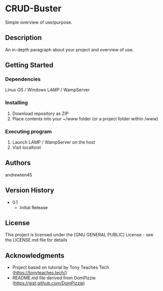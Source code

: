 # CRUD-Buster

Simple overview of use/purpose.

## Description

An in-depth paragraph about your project and overview of use.

## Getting Started

### Dependencies

Linux OS / Windows
LAMP / WampServer

### Installing

1. Download repository as ZIP
2. Place contents into your ~/www folder (or a project folder within /www)

### Executing program

1. Launch LAMP / WampServer on the host
2. Visit localhost

## Authors

andrewten45

## Version History

* 0.1
    * Initial Release

## License

This project is licensed under the [GNU GENERAL PUBLIC] License - see the LICENSE.md file for details

## Acknowledgments

* Project based on tutorial by Tony Teaches Tech (https://tonyteaches.tech/)
* README.md file derived from DomPizzie (https://gist.github.com/DomPizzie)
